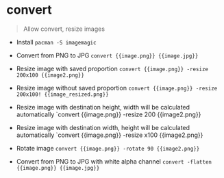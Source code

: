 # convert

> Allow convert, resize images

- Install
`pacman -S imagemagic`

- Convert from PNG to JPG
`convert {{image.png}} {{image.jpg}}`

- Resize image with saved proportion
`convert {{image.png}} -resize 200x100 {{image2.png}}`

- Resize image without saved proportion
`convert {{image.png}} -resize 200x100! {{image_resized.png}}`

- Resize image with destination height, width will be calculated automatically
`convert {{image.png}} -resize 200 {{image2.png}}

- Resize image with destination width, height will be calculated automatically
`convert {{image.png}} -resize x100 {{image2.png}}

- Rotate image
`convert {{image.png}} -rotate 90 {{image2.png}}`

- Convert from PNG to JPG with white alpha channel
`convert -flatten {{image.png}} {{image.jpg}}`
